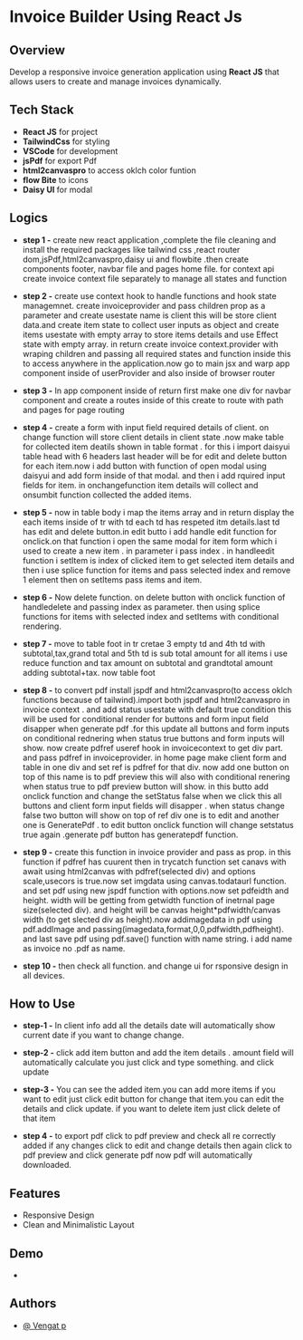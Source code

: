 # Invoice Builder Using React Js

## Overview

Develop a responsive invoice generation application using **React JS** that allows users to create and manage invoices dynamically.

## Tech Stack

- **React JS** for project
- **TailwindCss** for styling
- **VSCode** for development
- **jsPdf** for export Pdf
- **html2canvaspro** to access oklch color funtion
- **flow Bite** to icons
- **Daisy UI** for modal

## Logics

- **step 1 -** create new react application ,complete the file cleaning and install the required packages like tailwind css ,react router dom,jsPdf,html2canvaspro,daisy ui and flowbite .then create components footer, navbar file and pages home file. for context api create invoice context file separately to manage all states and function

- **step 2 -** create use context hook to handle functions and hook state managemnet. create invoiceprovider and pass children prop as a parameter and create usestate name is client this will be store client data.and create item state to collect user inputs as object and create items usestate with empty array to store items details and use Effect state with empty array. in return create invoice context.provider with wraping children and passing all required states and function inside this to access anywhere in the application.now go to main jsx and warp app component inside of userProvider and also inside of browser router

- **step 3 -** In app component inside of return first make one div for navbar component and create a routes inside of this create to route with path and pages for page routing

- **step 4 -** create a form with input field required details of client. on change function will store client details in client state .now make table for collected item deatils shown in table format . for this i import daisyui table head with 6 headers last header will be for edit and delete button for each item.now i add button with function of open modal using daisyui and add form inside of that modal. and then i add rquired input fields for item. in onchangefunction item details will collect and onsumbit function collected the added items.

- **step 5 -** now in table body i map the items array and in return display the each items inside of tr with td each td has respeted itm details.last td has edit and delete button.in edit butto i add handle edit function for onclick.on that function i open the same modal for item form which i used to create a new item . in parameter i pass index . in handleedit function i setItem is index of clicked item to get selected item details and then i use splice function for items and pass selected index and remove 1 element then on setItems pass items and item.

- **step 6 -** Now delete function. on delete button with onclick function of handledelete and passing index as parameter. then using splice functions for items with selected index and setItems with conditional rendering.

- **step 7 -** move to table foot in tr cretae 3 empty td and 4th td with subtotal,tax,grand total and 5th td is sub total amount for all items i use reduce function and tax amount on subtotal and grandtotal amount adding subtotal+tax. now table foot

- **step 8 -** to convert pdf install jspdf and html2canvaspro(to access oklch functions because of tailwind).import both jspdf and html2canvaspro in invoice context . and add status usestate with default true condition this will be used for conditional render for buttons and form input field disapper when generate pdf .for this update all buttons and form inputs on conditional rednering when status true buttons and form inputs will show.
  now create pdfref useref hook in invoicecontext to get div part. and pass pdfref in invoiceprovider. in home page make client form and table in one div and set ref is pdfref for that div. now add one button on top of this name is to pdf preview this will also with conditional renering when status true to pdf preview button will show. in this butto add onclick function and change the setStatus false when we click this all buttons and client form input fields will disapper . when status change false two button will show on top of ref div one is to edit and another one is GeneratePdf . to edit button onclick function will change setstatus true again .generate pdf button has generatepdf function.

- **step 9 -** create this function in invoice provider and pass as prop. in this function if pdfref has cuurent then in trycatch function set canavs with await using html2canvas with pdfref(selected div) and options scale,usecors is true.now set imgdata using canvas.todataurl function. and set pdf using new jspdf function with options.now set pdfeidth and height. width will be getting from getwidth function of inetrnal page size(selected div). and height will be canvas height\*pdfwidth/canvas width (to get slected div as height).now addimagedata in pdf using pdf.addImage and passing(imagedata,format,0,0,pdfwidth,pdfheight). and last save pdf using pdf.save() function with name string. i add name as invoice no .pdf as name.

- **step 10 -** then check all function. and change ui for rsponsive design in all devices.

## How to Use

- **step-1 -** In client info add all the details date will automatically show current date if you want to change change.

- **step-2 -** click add item button and add the item details . amount field will automatically calculate you just click and type something. and click update

- **step-3 -** You can see the added item.you can add more items if you want to edit just click edit button for change that item.you can edit the details and click update. if you want to delete item just click delete of that item

- **step 4 -** to export pdf click to pdf preview and check all re correctly added if any changes click to edit and change details then again click to pdf preview and click generate pdf now pdf will automatically downloaded.

## Features

- Responsive Design
- Clean and Minimalistic Layout

## Demo

-

## Authors

- [@ Vengat p](https://github.com/Vengat-P)
